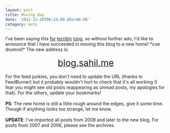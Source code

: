 ```yaml
---
layout: post
title: Moving Day
date: '2012-12-20T06:14:00.001+08:00'
category: meta
---
```


<div dir="ltr" style="text-align: left;" trbidi="on">I've been saying this <a href="http://sahilb.blogspot.in/2012/08/on-my-mind.html">for</a> <a href="http://sahilb.blogspot.in/2010/03/moving-to-antarctica-sounds-like.html">terribly</a> <a href="http://sahilb.blogspot.in/2012/06/hang-on-dont-i-have-psp.html">long</a>, so without further ado, I'd like to announce that I have succeeded in moving this blog to a new home! *cue drumroll* The new address is:<br /><br /><div style="text-align: center;"><a href="http://blog.sahil.me/"><span style="font-size: 2em;">blog.sahil.me</span></a></div><br />For the feed junkies, you don't need to update the URL (thanks to FeedBurner) but it probably wouldn't hurt to check that it's all working (I fear you might see old posts reappearing as unread posts, my apologies for that). For the others, update your bookmarks!<br /><br /><b>PS</b>: The new home is still a little rough around the edges, give it some time. Though if anything looks too strange, let me know.<br /><br /><b>UPDATE</b>: I've imported all posts from 2008 and later to the new blog. For posts from 2007 and 2006, please see the archives.</div>
